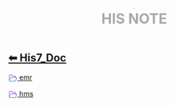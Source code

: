 <div style="text-align:center;padding-bottom: 20px">
  <div style="width: 100%;">
      <img src="../../his_clin/img/open-book.png" style="zoom:15%;" />
  </div>
  <b style="color: darkgray; font-size: 28px; margin-top: 10px">HIS NOTE</b>
</div>

## [⬅ His7_Doc](../../Menu.md)

[<img src="../img/open-folder.png" style="zoom:3.5%; vertical-align: middle;" /> emr](His7_Doc_emr.md)

[<img src="../img/open-folder.png" style="zoom:3.5%; vertical-align: middle;" /> hms](His7_Doc_hms.md)
